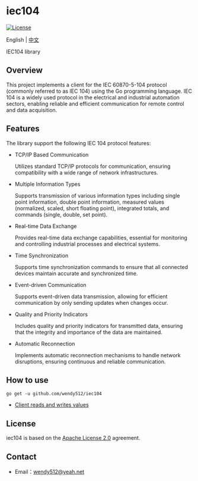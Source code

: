 # iec104

[![License](https://img.shields.io/badge/license-Apache--2.0-green.svg)](https://www.apache.org/licenses/LICENSE-2.0.html)

English | [中文](README_zh_CN.md)

IEC104 library

## Overview
This project implements a client for the IEC 60870-5-104 protocol (commonly referred to as IEC 104) using the Go programming language. 
IEC 104 is a widely used protocol in the electrical and industrial automation sectors, enabling reliable and efficient communication for remote control and data acquisition.

## Features

The library support the following IEC 104 protocol features:

* TCP/IP Based Communication

  Utilizes standard TCP/IP protocols for communication, ensuring compatibility with a wide range of network infrastructures.
* Multiple Information Types

  Supports transmission of various information types including single point information, double point information, measured values (normalized, scaled, short floating point), integrated totals, and commands (single, double, set point).
* Real-time Data Exchange

  Provides real-time data exchange capabilities, essential for monitoring and controlling industrial processes and electrical systems.
* Time Synchronization

  Supports time synchronization commands to ensure that all connected devices maintain accurate and synchronized time.
* Event-driven Communication

  Supports event-driven data transmission, allowing for efficient communication by only sending updates when changes occur.
* Quality and Priority Indicators

  Includes quality and priority indicators for transmitted data, ensuring that the integrity and importance of the data are maintained.
* Automatic Reconnection

  Implements automatic reconnection mechanisms to handle network disruptions, ensuring continuous and reliable communication.

## How to use
```shell  
go get -u github.com/wendy512/iec104
```

- [Client reads and writes values](tests/client_test.go)

## License
iec104 is based on the [Apache License 2.0](./LICENSE) agreement.
## Contact

- Email：<wendy512@yeah.net>

